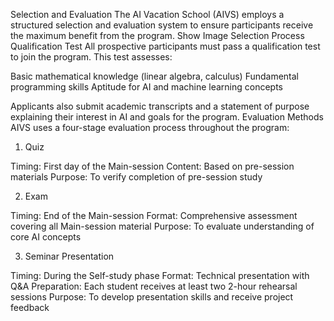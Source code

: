 Selection and Evaluation
The AI Vacation School (AIVS) employs a structured selection and evaluation system to ensure participants receive the maximum benefit from the program.
Show Image
Selection Process
Qualification Test
All prospective participants must pass a qualification test to join the program. This test assesses:

Basic mathematical knowledge (linear algebra, calculus)
Fundamental programming skills
Aptitude for AI and machine learning concepts

Applicants also submit academic transcripts and a statement of purpose explaining their interest in AI and goals for the program.
Evaluation Methods
AIVS uses a four-stage evaluation process throughout the program:
1. Quiz

Timing: First day of the Main-session
Content: Based on pre-session materials
Purpose: To verify completion of pre-session study

2. Exam

Timing: End of the Main-session
Format: Comprehensive assessment covering all Main-session material
Purpose: To evaluate understanding of core AI concepts

3. Seminar Presentation

Timing: During the Self-study phase
Format: Technical presentation with Q&A
Preparation: Each student receives at least two 2-hour rehearsal sessions
Purpose: To develop presentation skills and receive project feedback
